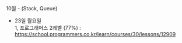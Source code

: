 10월  - (Stack, Queue) </br>
- 23일 월요일 </br>
1, 프로그래머스 2레벨 (77%) : https://school.programmers.co.kr/learn/courses/30/lessons/12909
